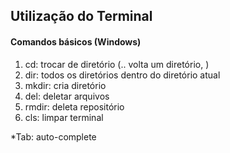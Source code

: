 ## Utilização do Terminal

#### Comandos básicos  (Windows)

1. cd: trocar de diretório (.. volta um diretório, )
2. dir: todos os diretórios dentro do diretório atual
3. mkdir: cria diretório
4. del: deletar arquivos 
5. rmdir: deleta repositório 
6. cls: limpar terminal

*Tab: auto-complete

